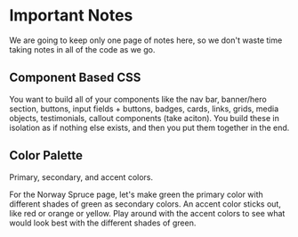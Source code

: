 # Important Notes

We are going to keep only one page of notes here, so we don't waste time taking notes in all of the code as we go.

## Component Based CSS

You want to build all of your components like the nav bar, banner/hero section, buttons, input fields + buttons, badges, cards, links, grids, media objects, testimonials, callout components (take aciton). You build these in isolation as if nothing else exists, and then you put them together in the end.

## Color Palette

Primary, secondary, and accent colors.

For the Norway Spruce page, let's make green the primary color with different shades of green as secondary colors. An accent color sticks out, like red or orange or yellow. Play around with the accent colors to see what would look best with the different shades of green.
